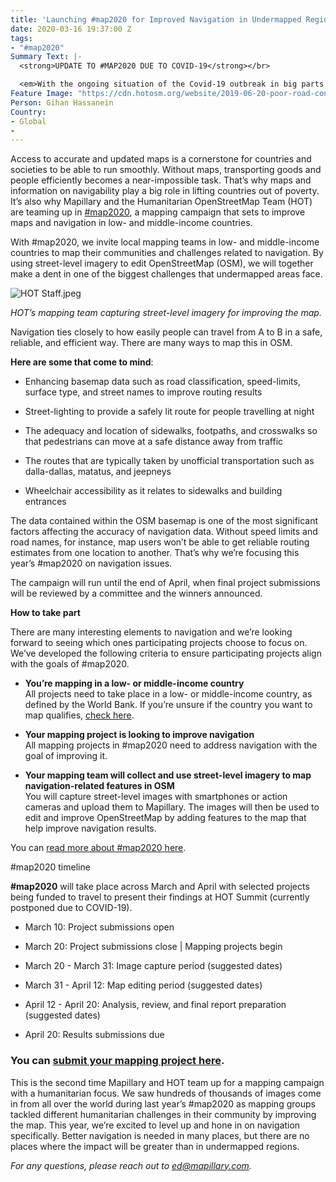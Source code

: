```yaml
---
title: 'Launching #map2020 for Improved Navigation in Undermapped Regions'
date: 2020-03-16 19:37:00 Z
tags:
- "#map2020"
Summary Text: |-
  <strong>UPDATE TO #MAP2020 DUE TO COVID-19</strong></br>

  <em>With the ongoing situation of the Covid-19 outbreak in big parts of the world,   we are asking #map2020 participants to follow their local governments’ respective guidelines. If you can’t go out and capture imagery due to the current situation, you can still participate in #map2020 by updating and improving OpenStreetMap by using imagery that already exists on <a href="https://www.mapillary.com/app">Mapillary</a>. The imagery should still be used to improve navigation in your chosen area.</em>
Feature Image: "https://cdn.hotosm.org/website/2019-06-20-poor-road-conditions-ghana-af88e4.gif"
Person: Gihan Hassanein
Country:
- Global
- 
---
```


Access to accurate and updated maps is a cornerstone for countries and societies to be able to run smoothly. Without maps, transporting goods and people efficiently becomes a near-impossible task. That’s why maps and information on navigability play a big role in lifting countries out of poverty. It’s also why Mapillary and the Humanitarian OpenStreetMap Team (HOT) are teaming up in [#map2020](https://www.mapillary.com/map2020), a mapping campaign that sets to improve maps and navigation in low- and middle-income countries.

With #map2020, we invite local mapping teams in low- and middle-income countries to map their communities and challenges related to navigation. By using street-level imagery to edit OpenStreetMap (OSM), we will together make a dent in one of the biggest challenges that undermapped areas face.

![HOT Staff.jpeg](https://cdn.hotosm.org/website/HOT+Staff.jpeg)

*HOT’s mapping team capturing street-level imagery for improving the map.*

Navigation ties closely to how easily people can travel from A to B in a safe, reliable, and efficient way. There are many ways to map this in OSM.

**Here are some that come to mind**:

* Enhancing basemap data such as road classification, speed-limits, surface type, and street names to improve routing results

* Street-lighting to provide a safely lit route for people travelling at night

* The adequacy and location of sidewalks, footpaths, and crosswalks so that pedestrians can move at a safe distance away from traffic

* The routes that are typically taken by unofficial transportation such as dalla-dallas, matatus, and jeepneys

* Wheelchair accessibility as it relates to sidewalks and building entrances

The data contained within the OSM basemap is one of the most significant factors affecting the accuracy of navigation data. Without speed limits and road names, for instance, map users won’t be able to get reliable routing estimates from one location to another. That’s why we’re focusing this year’s #map2020 on navigation issues.

The campaign will run until the end of April, when final project submissions will be reviewed by a committee and the winners announced. 

**How to take part**

There are many interesting elements to navigation and we’re looking forward to seeing which ones participating projects choose to focus on. We’ve developed the following criteria to ensure participating projects align with the goals of #map2020.

* **You’re mapping in a low- or middle-income country**\
  All projects need to take place in a low- or middle-income country, as defined by the World Bank. If you’re unsure if the country you want to map qualifies, [check here](https://data.worldbank.org/income-level/low-and-middle-income).

* **Your mapping project is looking to improve navigation**\
  All mapping projects in #map2020 need to address navigation with the goal of improving it.

* **Your mapping team will collect and use street-level imagery to map navigation-related features in OSM**\
  You will capture street-level images with smartphones or action cameras and upload them to Mapillary. The images will then be used to edit and improve OpenStreetMap by adding features to the map that help improve navigation results.

You can [read more about #map2020 here](https://www.mapillary.com/map2020).

\#map2020 timeline

**#map2020** will take place across March and April with selected projects being funded to travel to present their findings at HOT Summit (currently postponed due to COVID-19).

* March 10: Project submissions open

* March 20: Project submissions close | Mapping projects begin

* March 20 - March 31: Image capture period (suggested dates)

* March 31 - April 12: Map editing period (suggested dates)

* April 12 - April 20: Analysis, review, and final report preparation (suggested dates)

* April 20: Results submissions due

### You can [submit your mapping project here](https://docs.google.com/forms/d/e/1FAIpQLSd-oOVijimQPYmxqG0QYzhnnDpu-8hSpkuCFCd3LSbG2qMqzw/viewform).

This is the second time Mapillary and HOT team up for a mapping campaign with a humanitarian focus. We saw hundreds of thousands of images come in from all over the world during last year’s #map2020 as mapping groups tackled different humanitarian challenges in their community by improving the map. This year, we’re excited to level up and hone in on navigation specifically. Better navigation is needed in many places, but there are no places where the impact will be greater than in undermapped regions.

*For any questions, please reach out to [ed@mapillary.com](mailto:ed@mapillary.com).*